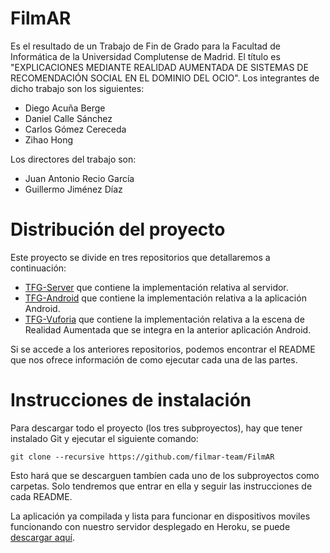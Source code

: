 # FilmAR
Es el resultado de un Trabajo de Fin de Grado para la Facultad de Informática de la Universidad Complutense de Madrid. El título es "EXPLICACIONES MEDIANTE REALIDAD AUMENTADA DE SISTEMAS DE RECOMENDACIÓN SOCIAL EN EL DOMINIO DEL OCIO".
Los integrantes de dicho trabajo son los siguientes:

- Diego Acuña Berge
- Daniel Calle Sánchez
- Carlos Gómez Cereceda
- Zihao Hong

Los directores del trabajo son:

- Juan Antonio Recio García
- Guillermo Jiménez Díaz

# Distribución del proyecto
Este proyecto se divide en tres repositorios que detallaremos a continuación:

- [TFG-Server](https://github.com/DanielCalle/TFG-Server) que contiene la implementación relativa al servidor.
- [TFG-Android](https://github.com/DanielCalle/TFG-Android) que contiene la implementación relativa a la aplicación Android.
- [TFG-Vuforia](https://github.com/DanielCalle/TFG-Vuforia) que contiene la implementación relativa a la escena de Realidad Aumentada que se integra en la anterior aplicación Android.

Si se accede a los anteriores repositorios, podemos encontrar el README que nos ofrece información de como ejecutar cada una de las partes.

# Instrucciones de instalación
Para descargar todo el proyecto (los tres subproyectos), hay que tener instalado Git y ejecutar el siguiente comando:

`git clone --recursive https://github.com/filmar-team/FilmAR`

Esto hará que se descarguen tambíen cada uno de los subproyectos como carpetas. Solo tendremos que entrar en ella y seguir las instrucciones de cada README.

La aplicación ya compilada y lista para funcionar en dispositivos moviles funcionando con nuestro servidor desplegado en Heroku, se puede [descargar aquí](https://filmar-team.github.io/FilmAR/FilmAR.apk).
